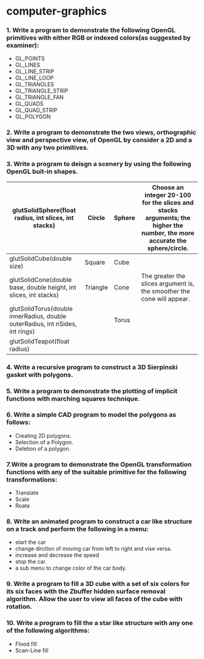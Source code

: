 # computer-graphics
### 1. Write a program to demonstrate the following OpenGL primitives with either RGB or indexed colors(as suggested by examiner):
- GL_POINTS
- GL_LINES 
- GL_LINE_STRIP 
- GL_LINE_LOOP
- GL_TRIANGLES 
- GL_TRIANGLE_STRIP
- GL_TRIANGLE_FAN
- GL_QUADS 
- GL_QUAD_STRIP
- GL_POLYGON 

### 2. Write a program to demonstrate the two views, orthographic view and perspective view, of OpenGL by consider a 2D and a 3D with any two primitives.

### 3. Write a program to deisgn a scenery by using the following OpenGL buit-in shapes.


| glutSolidSphere(float radius, int slices, int stacks) | Circle | Sphere | Choose an integer 20-100 for the slices and stacks arguments; the higher the number, the more accurate the sphere/circle. |
| ---------------------------------------------- | ------ | ------ | ------------------------------------------------- |
| glutSolidCube(double size) | Square | Cube | |
| glutSolidCone(double base, double height, int slices, int stacks) | Triangle | Cone | The greater the slices argument is, the smoother the cone will appear. |
| glutSolidTorus(double innerRadius, double outerRadius, int nSides, int rings) |  | Torus | |
| glutSolidTeapot(float radius) | | | |

### 4. Write a recursive program to construct a 3D Sierpinski gasket with polygons.

### 5. Write a program to demonstrate the plotting of implicit functions with marching squares technique.

### 6. Write a simple CAD program to model the polygons as follows:
* Creating 2D polygons.
* Selection of a Polygon.
* Deletion of a polygon.

### 7.Write a program to demonstrate the OpenGL transformation functions with any of the suitable primitive for the following transformations:
* Translate
* Scale
* Roate

### 8. Write an animated program to construct a car like structure on a track and perform the following in a menu:
* start the car
* change dirction of moving car from left to right and vise versa.
* increase and decrease the speed
* stop the car.
* a sub menu to change color of the car body.

### 9. Write a program to fill a 3D cube with a set of six colors for its six faces with the Zbuffer hidden surface removal algorithm. Allow the user to view all faces of the cube with rotation.

### 10. Write a program to fill the a star like structure with any one of the following algorithms:
* Flood fill
* Scan-Line fill
